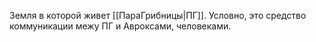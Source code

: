 Земля в которой живет [[ПараГрибницы|ПГ]]. Условно, это средство коммуникации межу ПГ и Авроксами, человеками.